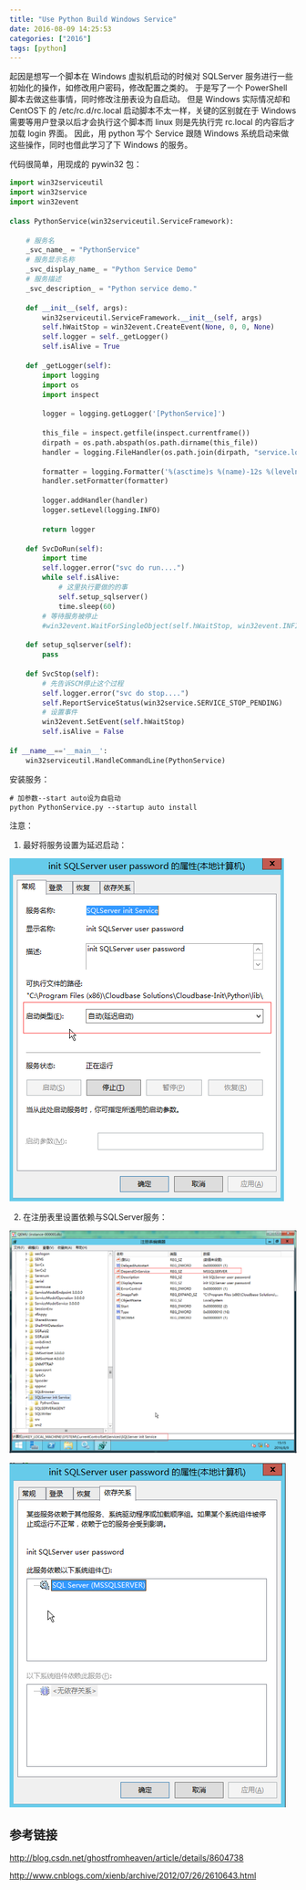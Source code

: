 ```yaml
---
title: "Use Python Build Windows Service"
date: 2016-08-09 14:25:53
categories: ["2016"]
tags: [python]
---
```


起因是想写一个脚本在 Windows 虚拟机启动的时候对 SQLServer 服务进行一些初始化的操作，如修改用户密码，修改配置之类的。
于是写了一个 PowerShell 脚本去做这些事情，同时修改注册表设为自启动。
但是 Windows 实际情况却和 CentOS下 的 /etc/rc.d/rc.local 启动脚本不太一样，关键的区别就在于 Windows 需要等用户登录以后才会执行这个脚本而 linux 则是先执行完 rc.local 的内容后才加载 login 界面。
因此，用 python 写个 Service 跟随 Windows 系统启动来做这些操作，同时也借此学习了下 Windows 的服务。

代码很简单，用现成的 pywin32 包：

```python
import win32serviceutil
import win32service
import win32event
  
class PythonService(win32serviceutil.ServiceFramework):

    # 服务名
    _svc_name_ = "PythonService"
    # 服务显示名称
    _svc_display_name_ = "Python Service Demo"
    # 服务描述
    _svc_description_ = "Python service demo."
  
    def __init__(self, args):
        win32serviceutil.ServiceFramework.__init__(self, args)
        self.hWaitStop = win32event.CreateEvent(None, 0, 0, None)
        self.logger = self._getLogger()
        self.isAlive = True
          
    def _getLogger(self):
        import logging
        import os
        import inspect
          
        logger = logging.getLogger('[PythonService]')
          
        this_file = inspect.getfile(inspect.currentframe())
        dirpath = os.path.abspath(os.path.dirname(this_file))
        handler = logging.FileHandler(os.path.join(dirpath, "service.log"))
          
        formatter = logging.Formatter('%(asctime)s %(name)-12s %(levelname)-8s %(message)s')
        handler.setFormatter(formatter)  
          
        logger.addHandler(handler)
        logger.setLevel(logging.INFO)
          
        return logger
  
    def SvcDoRun(self):
        import time
        self.logger.error("svc do run....")
        while self.isAlive:
            # 这里执行要做的的事
            self.setup_sqlserver()
            time.sleep(60)
        # 等待服务被停止
        #win32event.WaitForSingleObject(self.hWaitStop, win32event.INFINITE)

    def setup_sqlserver(self):
        pass

    def SvcStop(self):
        # 先告诉SCM停止这个过程
        self.logger.error("svc do stop....")
        self.ReportServiceStatus(win32service.SERVICE_STOP_PENDING)
        # 设置事件
        win32event.SetEvent(self.hWaitStop)
        self.isAlive = False  
  
if __name__=='__main__':
    win32serviceutil.HandleCommandLine(PythonService)
```

安装服务：

```
# 加参数--start auto设为自启动
python PythonService.py --startup auto install
```

注意：

1. 最好将服务设置为延迟启动：

![延迟启动](/images/sqlserver.png)

2. 在注册表里设置依赖与SQLServer服务：

![注册表](/images/reg.png)

![依赖关系](/images/sqlserver2.png)

## 参考链接

<http://blog.csdn.net/ghostfromheaven/article/details/8604738>

<http://www.cnblogs.com/xienb/archive/2012/07/26/2610643.html>
